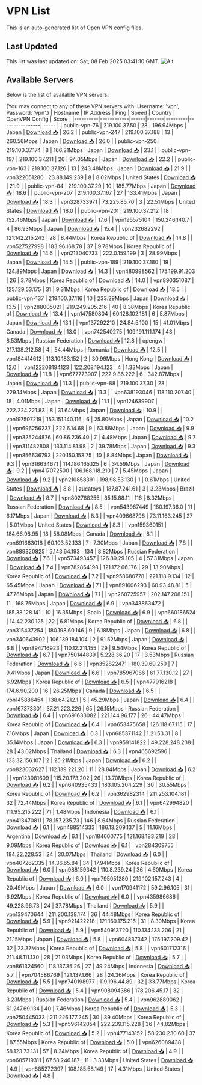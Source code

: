# VPN List

This is an auto-generated list of Open VPN config files.

## Last Updated

This list was last updated on: Sat, 08 Feb 2025 03:41:10 GMT.
![Alt](https://repobeats.axiom.co/api/embed/186b98318ef1479477931607c1ad7d823f12451f.svg "Repobeats analytics image")

## Available Servers

Below is the list of available VPN servers:

(You may connect to any of these VPN servers with: Username: 'vpn', Password: 'vpn'.)
| Hostname | IP Address | Ping | Speed | Country | OpenVPN Config | Score |
|----------|------------|------|-------|---------|----------------| ----- |
| public-vpn-76 | 219.100.37.50 | 28 | 196.94Mbps | Japan | [Download 📥](./configs/server_0_JP.ovpn) | 26.2 |
| public-vpn-247 | 219.100.37.188 | 13 | 260.56Mbps | Japan | [Download 📥](./configs/server_1_JP.ovpn) | 26.0 |
| public-vpn-250 | 219.100.37.174 | 8 | 166.21Mbps | Japan | [Download 📥](./configs/server_2_JP.ovpn) | 23.1 |
| public-vpn-197 | 219.100.37.211 | 26 | 94.05Mbps | Japan | [Download 📥](./configs/server_3_JP.ovpn) | 22.2 |
| public-vpn-163 | 219.100.37.126 | 13 | 243.48Mbps | Japan | [Download 📥](./configs/server_4_JP.ovpn) | 21.9 |
| vpn322051280 | 23.88.149.239 | 8 | 8.02Mbps | United States | [Download 📥](./configs/server_5_US.ovpn) | 21.9 |
| public-vpn-84 | 219.100.37.29 | 10 | 185.77Mbps | Japan | [Download 📥](./configs/server_6_JP.ovpn) | 18.6 |
| public-vpn-207 | 219.100.37.167 | 27 | 133.41Mbps | Japan | [Download 📥](./configs/server_7_JP.ovpn) | 18.3 |
| vpn328733971 | 73.225.85.70 | 3 | 22.51Mbps | United States | [Download 📥](./configs/server_8_US.ovpn) | 18.0 |
| public-vpn-201 | 219.100.37.212 | 18 | 152.46Mbps | Japan | [Download 📥](./configs/server_9_JP.ovpn) | 17.6 |
| vpn195575104 | 150.246.140.7 | 4 | 86.93Mbps | Japan | [Download 📥](./configs/server_10_JP.ovpn) | 15.4 |
| vpn232682292 | 121.142.215.243 | 28 | 8.44Mbps | Korea Republic of | [Download 📥](./configs/server_11_KR.ovpn) | 14.8 |
| vpn527527998 | 183.96.168.78 | 37 | 9.78Mbps | Korea Republic of | [Download 📥](./configs/server_12_KR.ovpn) | 14.6 |
| vpn213040733 | 222.0.159.199 | 3 | 28.99Mbps | Japan | [Download 📥](./configs/server_13_JP.ovpn) | 14.5 |
| public-vpn-189 | 219.100.37.180 | 19 | 124.89Mbps | Japan | [Download 📥](./configs/server_14_JP.ovpn) | 14.3 |
| vpn480998562 | 175.199.91.203 | 26 | 3.78Mbps | Korea Republic of | [Download 📥](./configs/server_15_KR.ovpn) | 14.0 |
| vpn890351087 | 125.129.53.175 | 31 | 9.31Mbps | Korea Republic of | [Download 📥](./configs/server_16_KR.ovpn) | 13.5 |
| public-vpn-137 | 219.100.37.116 | 10 | 233.29Mbps | Japan | [Download 📥](./configs/server_17_JP.ovpn) | 13.5 |
| vpn288005021 | 219.249.205.216 | 40 | 8.38Mbps | Korea Republic of | [Download 📥](./configs/server_18_KR.ovpn) | 13.4 |
| vpn147580804 | 60.128.102.181 | 6 | 5.87Mbps | Japan | [Download 📥](./configs/server_19_JP.ovpn) | 13.1 |
| vpn137292210 | 24.84.5.100 | 15 | 41.01Mbps | Canada | [Download 📥](./configs/server_20_CA.ovpn) | 13.0 |
| vpn742540275 | 109.191.111.174 | 43 | 8.53Mbps | Russian Federation | [Download 📥](./configs/server_21_RU.ovpn) | 12.8 |
| opengw | 217.138.212.58 | 4 | 54.44Mbps | Romania | [Download 📥](./configs/server_22_RO.ovpn) | 12.5 |
| vpn184414612 | 113.10.183.152 | 2 | 30.99Mbps | Hong Kong | [Download 📥](./configs/server_23_HK.ovpn) | 12.0 |
| vpn122208194123 | 122.208.194.123 | 4 | 1.33Mbps | Japan | [Download 📥](./configs/server_24_JP.ovpn) | 11.8 |
| vpn677773907 | 222.9.86.222 | 6 | 342.87Mbps | Japan | [Download 📥](./configs/server_25_JP.ovpn) | 11.3 |
| public-vpn-88 | 219.100.37.30 | 28 | 229.14Mbps | Japan | [Download 📥](./configs/server_26_JP.ovpn) | 11.3 |
| vpn638193046 | 118.110.207.40 | 18 | 4.01Mbps | Japan | [Download 📥](./configs/server_27_JP.ovpn) | 11.1 |
| vpn124639907 | 222.224.221.83 | 8 | 31.64Mbps | Japan | [Download 📥](./configs/server_28_JP.ovpn) | 10.9 |
| vpn197507219 | 153.151.140.116 | 6 | 25.80Mbps | Japan | [Download 📥](./configs/server_29_JP.ovpn) | 10.2 |
| vpn696256237 | 222.6.14.68 | 9 | 63.86Mbps | Japan | [Download 📥](./configs/server_30_JP.ovpn) | 9.9 |
| vpn325244876 | 60.86.236.40 | 7 | 4.48Mbps | Japan | [Download 📥](./configs/server_31_JP.ovpn) | 9.7 |
| vpn311482808 | 133.114.81.98 | 2 | 39.78Mbps | Japan | [Download 📥](./configs/server_32_JP.ovpn) | 9.3 |
| vpn856636793 | 220.150.153.75 | 10 | 8.84Mbps | Japan | [Download 📥](./configs/server_33_JP.ovpn) | 9.3 |
| vpn316634671 | 114.186.165.125 | 6 | 34.59Mbps | Japan | [Download 📥](./configs/server_34_JP.ovpn) | 9.2 |
| vpn417072500 | 106.168.118.210 | 7 | 5.45Mbps | Japan | [Download 📥](./configs/server_35_JP.ovpn) | 9.2 |
| vpn210858391 | 198.98.53.130 | 1 | 0.61Mbps | United States | [Download 📥](./configs/server_36_US.ovpn) | 8.8 |
| zucatoys | 187.87.241.61 | 3 | 3.23Mbps | Brazil | [Download 📥](./configs/server_37_BR.ovpn) | 8.7 |
| vpn802768255 | 85.15.88.11 | 116 | 8.32Mbps | Russian Federation | [Download 📥](./configs/server_38_RU.ovpn) | 8.5 |
| vpn543967449 | 180.197.36.0 | 11 | 6.17Mbps | Japan | [Download 📥](./configs/server_39_JP.ovpn) | 8.3 |
| vpn409668796 | 73.11.163.245 | 27 | 5.01Mbps | United States | [Download 📥](./configs/server_40_US.ovpn) | 8.3 |
| vpn159360151 | 184.66.98.95 | 18 | 58.08Mbps | Canada | [Download 📥](./configs/server_41_CA.ovpn) | 8.1 |
| vpn691663018 | 60.103.52.133 | 7 | 7.30Mbps | Japan | [Download 📥](./configs/server_42_JP.ovpn) | 7.8 |
| vpn889320825 | 5.143.64.193 | 134 | 8.82Mbps | Russian Federation | [Download 📥](./configs/server_43_RU.ovpn) | 7.6 |
| vpn573493457 | 126.89.29.105 | 4 | 57.31Mbps | Japan | [Download 📥](./configs/server_44_JP.ovpn) | 7.4 |
| vpn782864198 | 121.172.66.176 | 29 | 13.90Mbps | Korea Republic of | [Download 📥](./configs/server_45_KR.ovpn) | 7.2 |
| vpn958680778 | 221.118.9.134 | 12 | 65.45Mbps | Japan | [Download 📥](./configs/server_46_JP.ovpn) | 7.1 |
| vpn891606293 | 60.93.48.81 | 5 | 47.76Mbps | Japan | [Download 📥](./configs/server_47_JP.ovpn) | 7.1 |
| vpn260725957 | 202.147.208.151 | 11 | 168.75Mbps | Japan | [Download 📥](./configs/server_48_JP.ovpn) | 6.9 |
| vpn343863472 | 185.38.128.141 | 10 | 16.35Mbps | Spain | [Download 📥](./configs/server_49_ES.ovpn) | 6.9 |
| vpn660186524 | 14.42.230.125 | 22 | 6.81Mbps | Korea Republic of | [Download 📥](./configs/server_50_KR.ovpn) | 6.8 |
| vpn315437254 | 180.198.60.146 | 9 | 6.18Mbps | Japan | [Download 📥](./configs/server_51_JP.ovpn) | 6.8 |
| vpn340643902 | 106.139.184.104 | 2 | 91.52Mbps | Japan | [Download 📥](./configs/server_52_JP.ovpn) | 6.8 |
| vpn894716923 | 110.12.211.155 | 29 | 9.54Mbps | Korea Republic of | [Download 📥](./configs/server_53_KR.ovpn) | 6.7 |
| vpn750144839 | 5.228.36.20 | 17 | 3.53Mbps | Russian Federation | [Download 📥](./configs/server_54_RU.ovpn) | 6.6 |
| vpn352822471 | 180.39.69.250 | 7 | 9.41Mbps | Japan | [Download 📥](./configs/server_55_JP.ovpn) | 6.6 |
| vpn785967086 | 61.77.130.12 | 27 | 6.92Mbps | Korea Republic of | [Download 📥](./configs/server_56_KR.ovpn) | 6.5 |
| vpn477916218 | 174.6.90.200 | 16 | 26.25Mbps | Canada | [Download 📥](./configs/server_57_CA.ovpn) | 6.5 |
| vpn145886454 | 138.64.212.1 | 5 | 45.29Mbps | Japan | [Download 📥](./configs/server_58_JP.ovpn) | 6.4 |
| vpn167373301 | 37.21.223.226 | 65 | 26.15Mbps | Russian Federation | [Download 📥](./configs/server_59_RU.ovpn) | 6.4 |
| vpn691633082 | 221.144.96.177 | 26 | 44.47Mbps | Korea Republic of | [Download 📥](./configs/server_60_KR.ovpn) | 6.4 |
| vpn653475658 | 126.118.67.115 | 17 | 7.16Mbps | Japan | [Download 📥](./configs/server_61_JP.ovpn) | 6.3 |
| vpn685371142 | 1.21.53.31 | 8 | 35.14Mbps | Japan | [Download 📥](./configs/server_62_JP.ovpn) | 6.3 |
| vpn959141822 | 49.228.248.238 | 28 | 43.02Mbps | Thailand | [Download 📥](./configs/server_63_TH.ovpn) | 6.3 |
| vpn465692596 | 133.32.156.107 | 2 | 25.21Mbps | Japan | [Download 📥](./configs/server_64_JP.ovpn) | 6.2 |
| vpn823032627 | 112.139.221.20 | 11 | 28.84Mbps | Japan | [Download 📥](./configs/server_65_JP.ovpn) | 6.2 |
| vpn123081609 | 115.20.173.202 | 26 | 13.70Mbps | Korea Republic of | [Download 📥](./configs/server_66_KR.ovpn) | 6.2 |
| vpn640935433 | 183.105.204.229 | 30 | 30.55Mbps | Korea Republic of | [Download 📥](./configs/server_67_KR.ovpn) | 6.2 |
| vpn362982314 | 211.253.104.181 | 32 | 72.44Mbps | Korea Republic of | [Download 📥](./configs/server_68_KR.ovpn) | 6.1 |
| vpn642994820 | 111.95.215.222 | 71 | 1.48Mbps | Indonesia | [Download 📥](./configs/server_69_ID.ovpn) | 6.1 |
| vpn413470811 | 78.157.235.73 | 146 | 8.64Mbps | Russian Federation | [Download 📥](./configs/server_70_RU.ovpn) | 6.1 |
| vpn488514333 | 186.13.209.137 | 5 | 11.16Mbps | Argentina | [Download 📥](./configs/server_71_AR.ovpn) | 6.1 |
| vpn184600775 | 121.168.183.219 | 28 | 9.09Mbps | Korea Republic of | [Download 📥](./configs/server_72_KR.ovpn) | 6.1 |
| vpn284309755 | 184.22.228.53 | 24 | 30.07Mbps | Thailand | [Download 📥](./configs/server_73_TH.ovpn) | 6.0 |
| vpn407262335 | 14.36.65.84 | 34 | 17.94Mbps | Korea Republic of | [Download 📥](./configs/server_74_KR.ovpn) | 6.0 |
| vpn988159342 | 110.8.239.24 | 36 | 4.60Mbps | Korea Republic of | [Download 📥](./configs/server_75_KR.ovpn) | 6.0 |
| vpn795051280 | 219.102.157.243 | 4 | 20.49Mbps | Japan | [Download 📥](./configs/server_76_JP.ovpn) | 6.0 |
| vpn170941172 | 59.2.96.105 | 31 | 6.92Mbps | Korea Republic of | [Download 📥](./configs/server_77_KR.ovpn) | 6.0 |
| vpn435986686 | 49.228.96.73 | 24 | 37.78Mbps | Thailand | [Download 📥](./configs/server_78_TH.ovpn) | 5.9 |
| vpn139470644 | 211.200.138.174 | 36 | 44.48Mbps | Korea Republic of | [Download 📥](./configs/server_79_KR.ovpn) | 5.9 |
| vpn921422218 | 121.160.175.216 | 31 | 8.30Mbps | Korea Republic of | [Download 📥](./configs/server_80_KR.ovpn) | 5.9 |
| vpn540913720 | 110.134.133.206 | 21 | 21.15Mbps | Japan | [Download 📥](./configs/server_81_JP.ovpn) | 5.8 |
| vpn604837342 | 175.197.209.42 | 32 | 23.37Mbps | Korea Republic of | [Download 📥](./configs/server_82_KR.ovpn) | 5.8 |
| vpn601712316 | 211.48.111.130 | 28 | 21.03Mbps | Korea Republic of | [Download 📥](./configs/server_83_KR.ovpn) | 5.7 |
| vpn861324560 | 118.137.35.26 | 27 | 49.24Mbps | Indonesia | [Download 📥](./configs/server_84_ID.ovpn) | 5.7 |
| vpn704586769 | 121.137.1.66 | 28 | 24.36Mbps | Korea Republic of | [Download 📥](./configs/server_85_KR.ovpn) | 5.5 |
| vpn740198977 | 119.196.44.89 | 32 | 33.77Mbps | Korea Republic of | [Download 📥](./configs/server_86_KR.ovpn) | 5.4 |
| vpn908094386 | 178.206.45.17 | 32 | 3.23Mbps | Russian Federation | [Download 📥](./configs/server_87_RU.ovpn) | 5.4 |
| vpn962880062 | 61.247.69.134 | 40 | 7.46Mbps | Korea Republic of | [Download 📥](./configs/server_88_KR.ovpn) | 5.3 |
| vpn250445033 | 211.226.177.245 | 30 | 39.40Mbps | Korea Republic of | [Download 📥](./configs/server_89_KR.ovpn) | 5.3 |
| vpn596142054 | 222.239.115.228 | 36 | 44.82Mbps | Korea Republic of | [Download 📥](./configs/server_90_KR.ovpn) | 5.2 |
| vpn477143152 | 58.230.230.60 | 37 | 87.55Mbps | Korea Republic of | [Download 📥](./configs/server_91_KR.ovpn) | 5.0 |
| vpn626089438 | 58.123.73.131 | 57 | 8.24Mbps | Korea Republic of | [Download 📥](./configs/server_92_KR.ovpn) | 4.9 |
| vpn685719311 | 67.58.246.187 | 11 | 3.33Mbps | United States | [Download 📥](./configs/server_93_US.ovpn) | 4.9 |
| vpn885272397 | 108.185.58.149 | 17 | 4.31Mbps | United States | [Download 📥](./configs/server_94_US.ovpn) | 4.8 |
